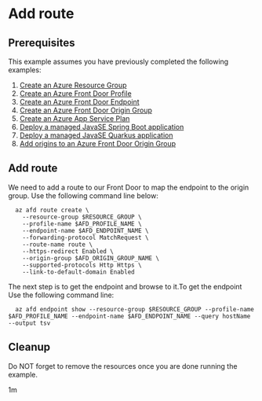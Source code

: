 
# Add route

## Prerequisites

<!-- workflow.run()

  if [[ -z $REGION ]]; then
    export REGION=westus
  fi

  -->
<!-- workflow.cron(0 2 * * 5) -->
<!-- workflow.include(../add-origins-to-origin-group/README.md) -->

This example assumes you have previously completed the following examples:

1. [Create an Azure Resource Group](../../group/create/README.md)
1. [Create an Azure Front Door Profile](../create-profile/README.md)
1. [Create an Azure Front Door Endpoint](../create-endpoint/README.md)
1. [Create an Azure Front Door Origin Group](../create-origin-group/README.md)
1. [Create an Azure App Service Plan](../../appservice/create-plan/README.md)
1. [Deploy a managed JavaSE Spring Boot application](../../appservice/javase-springboot/README.md)
1. [Deploy a managed JavaSE Quarkus application](../../appservice/javase-quarkus/README.md)
1. [Add origins to an Azure Front Door Origin Group](../add-origins-to-origin-group/README.md)

## Add route

We need to add a route to our Front Door to map the endpoint to the origin group. Use the following command line below:


```shell
  az afd route create \
    --resource-group $RESOURCE_GROUP \
    --profile-name $AFD_PROFILE_NAME \
    --endpoint-name $AFD_ENDPOINT_NAME \
    --forwarding-protocol MatchRequest \
    --route-name route \
    --https-redirect Enabled \
    --origin-group $AFD_ORIGIN_GROUP_NAME \
    --supported-protocols Http Https \
    --link-to-default-domain Enabled 
```

The next step is to get the endpoint and browse to it.To get the endpoint Use the following command line:

<!-- workflow.skip() -->
```shell
  az afd endpoint show --resource-group $RESOURCE_GROUP --profile-name $AFD_PROFILE_NAME --endpoint-name $AFD_ENDPOINT_NAME --query hostName --output tsv
```

<!-- workflow.directOnly()

  sleep 300
  export URL=https://$(az afd endpoint show --resource-group $RESOURCE_GROUP --profile-name $AFD_PROFILE_NAME --endpoint-name $AFD_ENDPOINT_NAME --query hostName --output tsv)
  export RESULT=$(curl $URL)
  az group delete --name $RESOURCE_GROUP --yes || true
  if [[ "$RESULT" != *"Hello"* ]]; then
      echo "Response did not contain 'Hello'"
      exit 1
  fi

  -->

## Cleanup

Do NOT forget to remove the resources once you are done running the example.

1m
